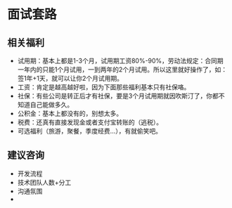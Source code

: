 # 面试套路

## 相关福利
 - 试用期：基本上都是1-3个月，试用期工资80%-90%，劳动法规定：合同期一年内的只能1个月试用，一到两年的2个月试用。所以这里就好操作了，如：签1年+1天，就可以让你2个月试用期。
 - 工资：肯定是越高越好啦，因为下面那些福利基本只有社保咯。
 - 社保：有些公司是转正后才有社保，要是3个月试用期就因吹斯汀了，你都不知道自己能做多久。
 - 公积金：基本上都没有的，别想太多。
 - 税费：还真有直接发现金或者支付宝转账的（逃税）。
 - 可选福利（旅游，聚餐，季度经费...），有就偷笑吧。
 
## 建议咨询
 - 开发流程
 - 技术团队人数+分工
 - 沟通氛围
 - 
